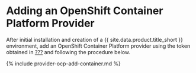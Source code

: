 # Adding an OpenShift Container Platform Provider

After initial installation and creation of a {{ site.data.product.title_short }}
environment, add an OpenShift Container Platform provider using the
token obtained in
[???](#Obtaining_OpenShift_Container_Platform_Management_Token) and
following the procedure below.

{% include provider-ocp-add-container.md %}
